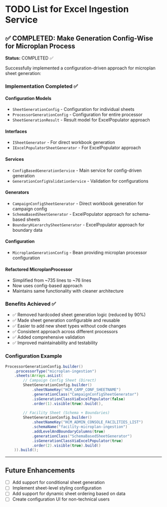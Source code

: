 # TODO List for Excel Ingestion Service

## ✅ COMPLETED: Make Generation Config-Wise for Microplan Process

**Status:** COMPLETED ✅

Successfully implemented a configuration-driven approach for microplan sheet generation:

### Implementation Completed ✅

#### Configuration Models
- `SheetGenerationConfig` - Configuration for individual sheets
- `ProcessorGenerationConfig` - Configuration for entire processor
- `SheetGenerationResult` - Result model for ExcelPopulator approach

#### Interfaces
- `ISheetGenerator` - For direct workbook generation
- `IExcelPopulatorSheetGenerator` - For ExcelPopulator approach

#### Services
- `ConfigBasedGenerationService` - Main service for config-driven generation
- `GenerationConfigValidationService` - Validation for configurations

#### Generators
- `CampaignConfigSheetGenerator` - Direct workbook generation for campaign config
- `SchemaBasedSheetGenerator` - ExcelPopulator approach for schema-based sheets
- `BoundaryHierarchySheetGenerator` - ExcelPopulator approach for boundary data

#### Configuration
- `MicroplanGenerationConfig` - Bean providing microplan processor configuration

#### Refactored MicroplanProcessor
- Simplified from ~735 lines to ~76 lines
- Now uses config-based approach
- Maintains same functionality with cleaner architecture

### Benefits Achieved ✅
- ✅ Removed hardcoded sheet generation logic (reduced by 90%)
- ✅ Made sheet generation configurable and reusable
- ✅ Easier to add new sheet types without code changes
- ✅ Consistent approach across different processors
- ✅ Added comprehensive validation
- ✅ Improved maintainability and testability

### Configuration Example
```java
ProcessorGenerationConfig.builder()
    .processorType("microplan-ingestion")
    .sheets(Arrays.asList(
        // Campaign Config Sheet (Direct)
        SheetGenerationConfig.builder()
            .sheetNameKey("HCM_CAMP_CONF_SHEETNAME")
            .generationClass("CampaignConfigSheetGenerator")
            .isGenerationClassViaExcelPopulator(false)
            .order(1).visible(true).build(),
        
        // Facility Sheet (Schema + Boundaries)
        SheetGenerationConfig.builder()
            .sheetNameKey("HCM_ADMIN_CONSOLE_FACILITIES_LIST")
            .schemaName("facility-microplan-ingestion")
            .addLevelAndBoundaryColumns(true)
            .generationClass("SchemaBasedSheetGenerator")
            .isGenerationClassViaExcelPopulator(true)
            .order(2).visible(true).build()
    )).build();
```

---

## Future Enhancements
- [ ] Add support for conditional sheet generation
- [ ] Implement sheet-level styling configuration  
- [ ] Add support for dynamic sheet ordering based on data
- [ ] Create configuration UI for non-technical users
